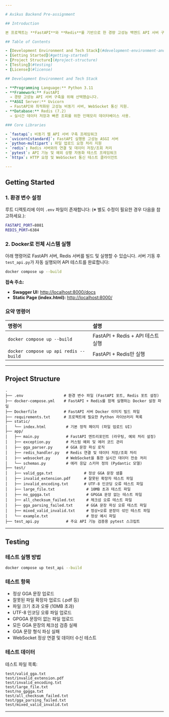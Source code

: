 ```yaml
---

# Avikus Backend Pre-assignment

## Introduction

본 프로젝트는 **FastAPI**와 **Redis**를 기반으로 한 경량 고성능 백엔드 API 서버 구축 과제입니다. WebSocket 통신을 지원하며, 실시간 데이터 처리 및 다양한 예외 상황에 대한 테스트를 포함하고 있습니다.

## Table of Contents

- [Development Environment and Tech Stack](#development-environment-and-tech-stack)
- [Getting Started](#getting-started)
- [Project Structure](#project-structure)
- [Testing](#testing)
- [License](#license)

## Development Environment and Tech Stack

- **Programming Language:** Python 3.11
- **Framework:** FastAPI  
  → 경량 고성능 API 서버 구축을 위해 선택했습니다.
- **ASGI Server:** Uvicorn  
  → FastAPI와 최적화된 고성능 비동기 서버, WebSocket 통신 지원.
- **Database:** Redis (7.2)  
  → 실시간 데이터 저장과 빠른 조회를 위한 인메모리 데이터베이스 사용.

### Core Libraries

- `fastapi`: 비동기 웹 API 서버 구축 프레임워크
- `uvicorn[standard]`: FastAPI 실행용 고성능 ASGI 서버
- `python-multipart`: 파일 업로드 요청 처리 지원
- `redis`: Redis 서버와의 연결 및 데이터 저장/조회 처리
- `pytest`: API 기능 및 예외 상황 자동화 테스트 프레임워크
- `httpx`: HTTP 요청 및 WebSocket 통신 테스트 클라이언트

---
```


## Getting Started

### 1. 환경 변수 설정

루트 디렉토리에 이미 `.env` 파일이 존재합니다:
(※ 별도 수정이 필요한 경우 다음을 참고하세요.): 

```bash
FASTAPI_PORT=8081
REDIS_PORT=6384
```

### 2. Docker로 전체 시스템 실행

아래 명령어로 FastAPI 서버, Redis 서버를 빌드 및 실행할 수 있습니다. 서버 기동 후 `test_api.py`가 자동 실행되어 API 테스트를 완료합니다:

```bash
docker compose up --build
```


**접속 주소:**

- **Swagger UI:** [http://localhost:8000/docs](http://localhost:8000/docs)
- **Static Page (index.html):** [http://localhost:8000/](http://localhost:8000/)


### 요약 명령어

| 명령어 | 설명 |
|:-------|:-----|
| `docker compose up --build` | FastAPI + Redis + API 테스트 실행 |
| `docker compose up api redis --build` | FastAPI + Redis만 실행 |

---

## Project Structure

```
.
├── .env                  # 환경 변수 파일 (FastAPI 포트, Redis 포트 설정)
├── docker-compose.yml    # FastAPI + Redis를 함께 실행하는 Docker 설정 파일
├── Dockerfile            # FastAPI 서버 Docker 이미지 빌드 파일
├── requirements.txt      # 프로젝트에 필요한 Python 라이브러리 목록
├── static/
│   └── index.html         # 기본 정적 페이지 (파일 업로드 UI)
├── app/
│   ├── main.py            # FastAPI 엔트리포인트 (라우팅, 예외 처리 설정)
│   ├── exception.py       # 커스텀 예외 및 에러 코드 관리
│   ├── gga_parser.py      # GGA 문장 파싱 로직
│   ├── redis_handler.py   # Redis 연결 및 데이터 저장/조회 처리
│   ├── websocket.py       # WebSocket을 통한 실시간 데이터 전송 처리
│   └── schemas.py         # 에러 응답 스키마 정의 (Pydantic 모델)
├── test/
│   ├── valid_gga.txt              # 정상 GGA 문장 샘플
│   ├── invalid_extension.pdf      # 잘못된 확장자 테스트 파일
│   ├── invalid_encoding.txt       # UTF-8 인코딩 오류 테스트 파일
│   ├── large_file.txt              # 10MB 초과 테스트 파일
│   ├── no_gpgga.txt                # GPGGA 문장 없는 테스트 파일
│   ├── all_checksum_failed.txt     # 체크섬 오류 테스트 파일
│   ├── gga_parsing_failed.txt      # GGA 문장 파싱 오류 테스트 파일
│   ├── mixed_valid_invalid.txt     # 정상+오류 문장이 섞인 테스트 파일
│   └── example.txt                 # 정상 예시 파일
├── test_api.py            # 주요 API 기능 검증용 pytest 스크립트
```

---

## Testing

### 테스트 실행 방법

```bash
docker compose up test_api --build
```

### 테스트 항목

- 정상 GGA 문장 업로드
- 잘못된 파일 확장자 업로드 (.pdf 등)
- 파일 크기 초과 오류 (10MB 초과)
- UTF-8 인코딩 오류 파일 업로드
- GPGGA 문장이 없는 파일 업로드
- 모든 GGA 문장의 체크섬 검증 실패
- GGA 문장 형식 파싱 실패
- WebSocket 정상 연결 및 데이터 수신 테스트

### 테스트 데이터

테스트 파일 목록:

```
test/valid_gga.txt
test/invalid_extension.pdf
test/invalid_encoding.txt
test/large_file.txt
test/no_gpgga.txt
test/all_checksum_failed.txt
test/gga_parsing_failed.txt
test/mixed_valid_invalid.txt
```

---

